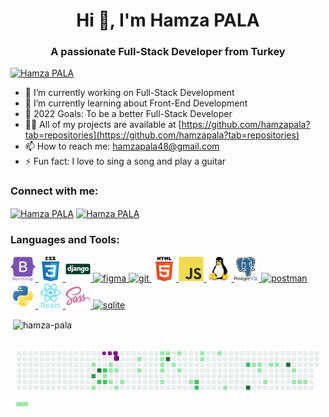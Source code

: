 <h1 align="center">Hi 👋, I'm Hamza PALA</h1>
<h3 align="center">A passionate Full-Stack Developer from Turkey</h3>

<p align="left"> <a href="https://github.com/ryo-ma/github-profile-trophy"><img src="https://github-profile-trophy.vercel.app/?username=hamzapala" alt="Hamza PALA" /></a> </p>

- 🔭 I’m currently working on Full-Stack Development
- 🌱 I’m currently learning about Front-End Development
- 🚀 2022 Goals: To be a better Full-Stack Developer
- 👨‍💻 All of my projects are available at [https://github.com/hamzapala?tab=repositories](https://github.com/hamzapala?tab=repositories)
- 📫 How to reach me: hamzapala48@gmail.com
- ⚡ Fun fact: I love to sing a song and play a guitar

<h3 align="left">Connect with me:</h3>
<p align="left">
<a href="https://www.linkedin.com/in/hamza-pala/" target="blank"><img align="center" src="https://raw.githubusercontent.com/rahuldkjain/github-profile-readme-generator/master/src/images/icons/Social/linked-in-alt.svg" alt="Hamza PALA" height="30" width="40" /></a>
<a href="https://www.instagram.com/palaspalace/" target="blank"><img align="center" src="https://raw.githubusercontent.com/rahuldkjain/github-profile-readme-generator/master/src/images/icons/Social/instagram.svg" alt="Hamza PALA" height="30" width="40" /></a>


<h3 align="left">Languages and Tools:</h3>
<p align="left"> <a href="https://getbootstrap.com" target="_blank"> <img src="https://raw.githubusercontent.com/devicons/devicon/master/icons/bootstrap/bootstrap-plain-wordmark.svg" alt="bootstrap" width="40" height="40"/> </a> <a href="https://www.w3schools.com/css/" target="_blank"> <img src="https://raw.githubusercontent.com/devicons/devicon/master/icons/css3/css3-original-wordmark.svg" alt="css3" width="40" height="40"/> </a> <a href="https://www.djangoproject.com/" target="_blank"> <img src="https://raw.githubusercontent.com/devicons/devicon/master/icons/django/django-original.svg" alt="django" width="40" height="40"/> </a> <a href="https://www.figma.com/" target="_blank"> <img src="https://www.vectorlogo.zone/logos/figma/figma-icon.svg" alt="figma" width="40" height="40"/> </a> <a href="https://git-scm.com/" target="_blank"> <img src="https://www.vectorlogo.zone/logos/git-scm/git-scm-icon.svg" alt="git" width="40" height="40"/> </a> <a href="https://www.w3.org/html/" target="_blank"> <img src="https://raw.githubusercontent.com/devicons/devicon/master/icons/html5/html5-original-wordmark.svg" alt="html5" width="40" height="40"/> </a> <a href="https://developer.mozilla.org/en-US/docs/Web/JavaScript" target="_blank"> <img src="https://raw.githubusercontent.com/devicons/devicon/master/icons/javascript/javascript-original.svg" alt="javascript" width="40" height="40"/> </a> <a href="https://www.linux.org/" target="_blank"> <img src="https://raw.githubusercontent.com/devicons/devicon/master/icons/linux/linux-original.svg" alt="linux" width="40" height="40"/> </a> <a href="https://www.postgresql.org" target="_blank"> <img src="https://raw.githubusercontent.com/devicons/devicon/master/icons/postgresql/postgresql-original-wordmark.svg" alt="postgresql" width="40" height="40"/> </a> <a href="https://postman.com" target="_blank"> <img src="https://www.vectorlogo.zone/logos/getpostman/getpostman-icon.svg" alt="postman" width="40" height="40"/> </a> <a href="https://www.python.org" target="_blank"> <img src="https://raw.githubusercontent.com/devicons/devicon/master/icons/python/python-original.svg" alt="python" width="40" height="40"/> </a> <a href="https://reactjs.org/" target="_blank"> <img src="https://raw.githubusercontent.com/devicons/devicon/master/icons/react/react-original-wordmark.svg" alt="react" width="40" height="40"/> </a> <a href="https://sass-lang.com" target="_blank"> <img src="https://raw.githubusercontent.com/devicons/devicon/master/icons/sass/sass-original.svg" alt="sass" width="40" height="40"/> </a> <a href="https://www.sqlite.org/" target="_blank"> <img src="https://www.vectorlogo.zone/logos/sqlite/sqlite-icon.svg" alt="sqlite" width="40" height="40"/> </a> </p>

<p>&nbsp;<img align="center" src="https://github-readme-stats.vercel.app/api?username=hamzapala&show_icons=true&locale=en" alt="hamza-pala" /></p>
<svg viewBox="-16 -32 880 192" width="880" height="192" xmlns="http://www.w3.org/2000/svg"><desc>Generated with https://github.com/Platane/snk</desc><style>@keyframes c0{12.99%{fill:var(--c1)}13.01%,to{fill:var(--ce)}}@keyframes c1{69.96%{fill:var(--c3)}69.98%,to{fill:var(--ce)}}@keyframes c2{11.14%{fill:var(--c1)}11.16%,to{fill:var(--ce)}}@keyframes c3{4.63%{fill:var(--c1)}4.65%,to{fill:var(--ce)}}@keyframes c4{70.58%{fill:var(--c4)}70.6%,to{fill:var(--ce)}}@keyframes c5{51.38%{fill:var(--c2)}51.4%,to{fill:var(--ce)}}@keyframes c6{49.84%{fill:var(--c2)}49.86%,to{fill:var(--ce)}}@keyframes c7{49.53%{fill:var(--c1)}49.55%,to{fill:var(--ce)}}@keyframes c8{51.07%{fill:var(--c2)}51.09%,to{fill:var(--ce)}}@keyframes c9{6.49%{fill:var(--c1)}6.51%,to{fill:var(--ce)}}@keyframes ca{6.8%{fill:var(--c1)}6.82%,to{fill:var(--ce)}}@keyframes cb{8.66%{fill:var(--c1)}8.68%,to{fill:var(--ce)}}@keyframes cc{5.56%{fill:var(--c1)}5.58%,to{fill:var(--ce)}}@keyframes cd{7.11%{fill:var(--c1)}7.13%,to{fill:var(--ce)}}@keyframes ce{9.28%{fill:var(--c1)}9.3%,to{fill:var(--ce)}}@keyframes cf{8.04%{fill:var(--c1)}8.06%,to{fill:var(--ce)}}@keyframes cg{15.78%{fill:var(--c1)}15.8%,to{fill:var(--ce)}}@keyframes ch{47.36%{fill:var(--c1)}47.38%,to{fill:var(--ce)}}@keyframes ci{17.33%{fill:var(--c1)}17.35%,to{fill:var(--ce)}}@keyframes cj{17.02%{fill:var(--c1)}17.04%,to{fill:var(--ce)}}@keyframes ck{21.04%{fill:var(--c1)}21.06%,to{fill:var(--ce)}}@keyframes cl{20.73%{fill:var(--c1)}20.75%,to{fill:var(--ce)}}@keyframes cm{22.59%{fill:var(--c1)}22.61%,to{fill:var(--ce)}}@keyframes cn{17.64%{fill:var(--c1)}17.66%,to{fill:var(--ce)}}@keyframes co{74.91%{fill:var(--c4)}74.93%,to{fill:var(--ce)}}@keyframes cp{19.19%{fill:var(--c1)}19.21%,to{fill:var(--ce)}}@keyframes cq{18.26%{fill:var(--c1)}18.28%,to{fill:var(--ce)}}@keyframes cr{19.8%{fill:var(--c1)}19.82%,to{fill:var(--ce)}}@keyframes cs{24.14%{fill:var(--c1)}24.16%,to{fill:var(--ce)}}@keyframes ct{57.27%{fill:var(--c2)}57.29%,to{fill:var(--ce)}}@keyframes cu{56.96%{fill:var(--c2)}56.98%,to{fill:var(--ce)}}@keyframes cv{26.31%{fill:var(--c1)}26.33%,to{fill:var(--ce)}}@keyframes cw{26%{fill:var(--c1)}26.02%,to{fill:var(--ce)}}@keyframes cx{27.23%{fill:var(--c1)}27.25%,to{fill:var(--ce)}}@keyframes cy{29.4%{fill:var(--c1)}29.42%,to{fill:var(--ce)}}@keyframes cz{60.98%{fill:var(--c2)}61%,to{fill:var(--ce)}}@keyframes c10{80.79%{fill:var(--c4)}80.81%,to{fill:var(--ce)}}@keyframes c11{33.43%{fill:var(--c1)}33.45%,to{fill:var(--ce)}}@keyframes c12{33.12%{fill:var(--c1)}33.14%,to{fill:var(--ce)}}@keyframes c13{32.81%{fill:var(--c1)}32.83%,to{fill:var(--ce)}}@keyframes c14{31.88%{fill:var(--c1)}31.9%,to{fill:var(--ce)}}@keyframes c15{34.97%{fill:var(--c1)}34.99%,to{fill:var(--ce)}}@keyframes c16{35.28%{fill:var(--c1)}35.3%,to{fill:var(--ce)}}@keyframes c17{84.2%{fill:var(--c4)}84.22%,to{fill:var(--ce)}}@keyframes c18{36.52%{fill:var(--c1)}36.54%,to{fill:var(--ce)}}@keyframes c19{37.14%{fill:var(--c1)}37.16%,to{fill:var(--ce)}}@keyframes c1a{37.45%{fill:var(--c1)}37.47%,to{fill:var(--ce)}}@keyframes c1b{37.76%{fill:var(--c1)}37.78%,to{fill:var(--ce)}}@keyframes u0{4.63%{transform:scale(0,1)}4.65%,5.56%{transform:scale(.03,1)}5.58%,6.49%{transform:scale(.05,1)}6.51%,6.8%{transform:scale(.08,1)}6.82%,7.11%{transform:scale(.11,1)}7.13%,8.04%{transform:scale(.14,1)}8.06%,8.66%{transform:scale(.16,1)}8.68%,9.28%{transform:scale(.19,1)}11.14%,9.3%{transform:scale(.22,1)}11.16%,12.99%{transform:scale(.24,1)}13.01%,15.78%{transform:scale(.27,1)}15.8%,17.02%{transform:scale(.3,1)}17.04%,17.33%{transform:scale(.32,1)}17.35%,17.64%{transform:scale(.35,1)}17.66%,18.26%{transform:scale(.38,1)}18.28%,19.19%{transform:scale(.41,1)}19.21%,19.8%{transform:scale(.43,1)}19.82%,20.73%{transform:scale(.46,1)}20.75%,21.04%{transform:scale(.49,1)}21.06%,22.59%{transform:scale(.51,1)}22.61%,24.14%{transform:scale(.54,1)}24.16%,26%{transform:scale(.57,1)}26.02%,26.31%{transform:scale(.59,1)}26.33%,27.23%{transform:scale(.62,1)}27.25%,29.4%{transform:scale(.65,1)}29.42%,31.88%{transform:scale(.68,1)}31.9%,32.81%{transform:scale(.7,1)}32.83%,33.12%{transform:scale(.73,1)}33.14%,33.43%{transform:scale(.76,1)}33.45%,34.97%{transform:scale(.78,1)}34.99%,35.28%{transform:scale(.81,1)}35.3%,36.52%{transform:scale(.84,1)}36.54%,37.14%{transform:scale(.86,1)}37.16%,37.45%{transform:scale(.89,1)}37.47%,37.76%{transform:scale(.92,1)}37.78%,47.36%{transform:scale(.95,1)}47.38%,49.53%{transform:scale(.97,1)}49.55%,to{transform:scale(1,1)}}@keyframes u1{49.84%{transform:scale(0,1)}49.86%,51.07%{transform:scale(.17,1)}51.09%,51.38%{transform:scale(.33,1)}51.4%,56.96%{transform:scale(.5,1)}56.98%,57.27%{transform:scale(.67,1)}57.29%,60.98%{transform:scale(.83,1)}61%,to{transform:scale(1,1)}}@keyframes u2{69.96%{transform:scale(0,1)}69.98%,to{transform:scale(1,1)}}@keyframes u3{70.58%{transform:scale(0,1)}70.6%,74.91%{transform:scale(.25,1)}74.93%,80.79%{transform:scale(.5,1)}80.81%,84.2%{transform:scale(.75,1)}84.22%,to{transform:scale(1,1)}}@keyframes s0{0%,99.69%{transform:translate(0,-16px)}.31%{transform:translate(0,0)}5.57%{transform:translate(272px,0)}5.88%{transform:translate(272px,16px)}6.19%{transform:translate(256px,16px)}50.15%,6.81%{transform:translate(256px,48px)}7.43%{transform:translate(288px,48px)}8.05%{transform:translate(288px,80px)}8.67%,9.91%{transform:translate(256px,80px)}10.22%,8.98%{transform:translate(256px,96px)}9.29%{transform:translate(272px,96px)}9.6%{transform:translate(272px,80px)}11.15%{transform:translate(208px,96px)}11.46%{transform:translate(208px,80px)}11.76%{transform:translate(192px,80px)}12.38%{transform:translate(192px,48px)}12.69%{transform:translate(208px,48px)}13%,69.35%{transform:translate(208px,32px)}15.48%{transform:translate(336px,32px)}15.79%{transform:translate(336px,16px)}17.03%{transform:translate(400px,16px)}17.34%{transform:translate(400px,0)}18.27%{transform:translate(448px,0)}18.58%{transform:translate(448px,16px)}18.89%{transform:translate(432px,16px)}19.2%{transform:translate(432px,32px)}19.5%{transform:translate(448px,32px)}19.81%{transform:translate(448px,48px)}20.74%,21.98%{transform:translate(400px,48px)}21.05%{transform:translate(400px,32px)}21.36%{transform:translate(416px,32px)}21.67%,74.3%{transform:translate(416px,48px)}22.6%{transform:translate(400px,80px)}24.15%{transform:translate(480px,80px)}24.46%{transform:translate(480px,64px)}25.08%{transform:translate(512px,64px)}26.32%{transform:translate(512px,0)}27.55%{transform:translate(576px,0)}29.41%{transform:translate(576px,96px)}30.34%{transform:translate(624px,96px)}30.65%{transform:translate(624px,80px)}31.89%{transform:translate(688px,80px)}32.51%{transform:translate(688px,48px)}32.82%{transform:translate(672px,48px)}33.13%{transform:translate(672px,32px)}33.44%{transform:translate(656px,32px)}33.75%{transform:translate(656px,16px)}34.67%{transform:translate(704px,16px)}34.98%{transform:translate(704px,32px)}35.6%{transform:translate(736px,32px)}35.91%{transform:translate(736px,48px)}36.53%{transform:translate(768px,48px)}37.15%{transform:translate(768px,80px)}37.77%{transform:translate(800px,80px)}38.39%{transform:translate(800px,48px)}47.37%{transform:translate(336px,48px)}47.68%{transform:translate(336px,64px)}49.54%,50.77%{transform:translate(240px,64px)}49.85%{transform:translate(240px,48px)}50.46%{transform:translate(256px,64px)}51.08%{transform:translate(240px,80px)}51.39%{transform:translate(224px,80px)}51.7%{transform:translate(224px,96px)}56.97%{transform:translate(496px,96px)}57.28%{transform:translate(496px,80px)}60.06%{transform:translate(640px,80px)}60.99%{transform:translate(640px,32px)}69.97%{transform:translate(208px,64px)}70.28%{transform:translate(224px,64px)}70.59%{transform:translate(224px,48px)}74.92%{transform:translate(416px,16px)}79.26%{transform:translate(640px,16px)}80.8%{transform:translate(640px,96px)}82.97%{transform:translate(752px,96px)}84.21%{transform:translate(752px,32px)}96.9%{transform:translate(96px,32px)}97.52%{transform:translate(96px,0)}98.14%{transform:translate(64px,0)}98.45%{transform:translate(64px,-16px)}}@keyframes s1{0%,99.69%{transform:translate(16px,-16px)}.31%{transform:translate(0,-16px)}.62%{transform:translate(0,0)}5.88%{transform:translate(272px,0)}6.19%{transform:translate(272px,16px)}6.5%{transform:translate(256px,16px)}50.46%,7.12%{transform:translate(256px,48px)}7.74%{transform:translate(288px,48px)}8.36%{transform:translate(288px,80px)}10.22%,8.98%{transform:translate(256px,80px)}10.53%,9.29%{transform:translate(256px,96px)}9.6%{transform:translate(272px,96px)}9.91%{transform:translate(272px,80px)}11.46%{transform:translate(208px,96px)}11.76%{transform:translate(208px,80px)}12.07%{transform:translate(192px,80px)}12.69%{transform:translate(192px,48px)}13%{transform:translate(208px,48px)}13.31%,69.66%{transform:translate(208px,32px)}15.79%{transform:translate(336px,32px)}16.1%{transform:translate(336px,16px)}17.34%{transform:translate(400px,16px)}17.65%{transform:translate(400px,0)}18.58%{transform:translate(448px,0)}18.89%{transform:translate(448px,16px)}19.2%{transform:translate(432px,16px)}19.5%{transform:translate(432px,32px)}19.81%{transform:translate(448px,32px)}20.12%{transform:translate(448px,48px)}21.05%,22.29%{transform:translate(400px,48px)}21.36%{transform:translate(400px,32px)}21.67%{transform:translate(416px,32px)}21.98%,74.61%{transform:translate(416px,48px)}22.91%{transform:translate(400px,80px)}24.46%{transform:translate(480px,80px)}24.77%{transform:translate(480px,64px)}25.39%{transform:translate(512px,64px)}26.63%{transform:translate(512px,0)}27.86%{transform:translate(576px,0)}29.72%{transform:translate(576px,96px)}30.65%{transform:translate(624px,96px)}30.96%{transform:translate(624px,80px)}32.2%{transform:translate(688px,80px)}32.82%{transform:translate(688px,48px)}33.13%{transform:translate(672px,48px)}33.44%{transform:translate(672px,32px)}33.75%{transform:translate(656px,32px)}34.06%{transform:translate(656px,16px)}34.98%{transform:translate(704px,16px)}35.29%{transform:translate(704px,32px)}35.91%{transform:translate(736px,32px)}36.22%{transform:translate(736px,48px)}36.84%{transform:translate(768px,48px)}37.46%{transform:translate(768px,80px)}38.08%{transform:translate(800px,80px)}38.7%{transform:translate(800px,48px)}47.68%{transform:translate(336px,48px)}47.99%{transform:translate(336px,64px)}49.85%,51.08%{transform:translate(240px,64px)}50.15%{transform:translate(240px,48px)}50.77%{transform:translate(256px,64px)}51.39%{transform:translate(240px,80px)}51.7%{transform:translate(224px,80px)}52.01%{transform:translate(224px,96px)}57.28%{transform:translate(496px,96px)}57.59%{transform:translate(496px,80px)}60.37%{transform:translate(640px,80px)}61.3%{transform:translate(640px,32px)}70.28%{transform:translate(208px,64px)}70.59%{transform:translate(224px,64px)}70.9%{transform:translate(224px,48px)}75.23%{transform:translate(416px,16px)}79.57%{transform:translate(640px,16px)}81.11%{transform:translate(640px,96px)}83.28%{transform:translate(752px,96px)}84.52%{transform:translate(752px,32px)}97.21%{transform:translate(96px,32px)}97.83%{transform:translate(96px,0)}98.45%{transform:translate(64px,0)}98.76%{transform:translate(64px,-16px)}}@keyframes s2{0%,99.69%{transform:translate(32px,-16px)}.62%{transform:translate(0,-16px)}.93%{transform:translate(0,0)}6.19%{transform:translate(272px,0)}6.5%{transform:translate(272px,16px)}6.81%{transform:translate(256px,16px)}50.77%,7.43%{transform:translate(256px,48px)}8.05%{transform:translate(288px,48px)}8.67%{transform:translate(288px,80px)}10.53%,9.29%{transform:translate(256px,80px)}10.84%,9.6%{transform:translate(256px,96px)}9.91%{transform:translate(272px,96px)}10.22%{transform:translate(272px,80px)}11.76%{transform:translate(208px,96px)}12.07%{transform:translate(208px,80px)}12.38%{transform:translate(192px,80px)}13%{transform:translate(192px,48px)}13.31%{transform:translate(208px,48px)}13.62%,69.97%{transform:translate(208px,32px)}16.1%{transform:translate(336px,32px)}16.41%{transform:translate(336px,16px)}17.65%{transform:translate(400px,16px)}17.96%{transform:translate(400px,0)}18.89%{transform:translate(448px,0)}19.2%{transform:translate(448px,16px)}19.5%{transform:translate(432px,16px)}19.81%{transform:translate(432px,32px)}20.12%{transform:translate(448px,32px)}20.43%{transform:translate(448px,48px)}21.36%,22.6%{transform:translate(400px,48px)}21.67%{transform:translate(400px,32px)}21.98%{transform:translate(416px,32px)}22.29%,74.92%{transform:translate(416px,48px)}23.22%{transform:translate(400px,80px)}24.77%{transform:translate(480px,80px)}25.08%{transform:translate(480px,64px)}25.7%{transform:translate(512px,64px)}26.93%{transform:translate(512px,0)}28.17%{transform:translate(576px,0)}30.03%{transform:translate(576px,96px)}30.96%{transform:translate(624px,96px)}31.27%{transform:translate(624px,80px)}32.51%{transform:translate(688px,80px)}33.13%{transform:translate(688px,48px)}33.44%{transform:translate(672px,48px)}33.75%{transform:translate(672px,32px)}34.06%{transform:translate(656px,32px)}34.37%{transform:translate(656px,16px)}35.29%{transform:translate(704px,16px)}35.6%{transform:translate(704px,32px)}36.22%{transform:translate(736px,32px)}36.53%{transform:translate(736px,48px)}37.15%{transform:translate(768px,48px)}37.77%{transform:translate(768px,80px)}38.39%{transform:translate(800px,80px)}39.01%{transform:translate(800px,48px)}47.99%{transform:translate(336px,48px)}48.3%{transform:translate(336px,64px)}50.15%,51.39%{transform:translate(240px,64px)}50.46%{transform:translate(240px,48px)}51.08%{transform:translate(256px,64px)}51.7%{transform:translate(240px,80px)}52.01%{transform:translate(224px,80px)}52.32%{transform:translate(224px,96px)}57.59%{transform:translate(496px,96px)}57.89%{transform:translate(496px,80px)}60.68%{transform:translate(640px,80px)}61.61%{transform:translate(640px,32px)}70.59%{transform:translate(208px,64px)}70.9%{transform:translate(224px,64px)}71.21%{transform:translate(224px,48px)}75.54%{transform:translate(416px,16px)}79.88%{transform:translate(640px,16px)}81.42%{transform:translate(640px,96px)}83.59%{transform:translate(752px,96px)}84.83%{transform:translate(752px,32px)}97.52%{transform:translate(96px,32px)}98.14%{transform:translate(96px,0)}98.76%{transform:translate(64px,0)}99.07%{transform:translate(64px,-16px)}}@keyframes s3{0%,99.69%{transform:translate(48px,-16px)}.93%{transform:translate(0,-16px)}1.24%{transform:translate(0,0)}6.5%{transform:translate(272px,0)}6.81%{transform:translate(272px,16px)}7.12%{transform:translate(256px,16px)}51.08%,7.74%{transform:translate(256px,48px)}8.36%{transform:translate(288px,48px)}8.98%{transform:translate(288px,80px)}10.84%,9.6%{transform:translate(256px,80px)}11.15%,9.91%{transform:translate(256px,96px)}10.22%{transform:translate(272px,96px)}10.53%{transform:translate(272px,80px)}12.07%{transform:translate(208px,96px)}12.38%{transform:translate(208px,80px)}12.69%{transform:translate(192px,80px)}13.31%{transform:translate(192px,48px)}13.62%{transform:translate(208px,48px)}13.93%,70.28%{transform:translate(208px,32px)}16.41%{transform:translate(336px,32px)}16.72%{transform:translate(336px,16px)}17.96%{transform:translate(400px,16px)}18.27%{transform:translate(400px,0)}19.2%{transform:translate(448px,0)}19.5%{transform:translate(448px,16px)}19.81%{transform:translate(432px,16px)}20.12%{transform:translate(432px,32px)}20.43%{transform:translate(448px,32px)}20.74%{transform:translate(448px,48px)}21.67%,22.91%{transform:translate(400px,48px)}21.98%{transform:translate(400px,32px)}22.29%{transform:translate(416px,32px)}22.6%,75.23%{transform:translate(416px,48px)}23.53%{transform:translate(400px,80px)}25.08%{transform:translate(480px,80px)}25.39%{transform:translate(480px,64px)}26.01%{transform:translate(512px,64px)}27.24%{transform:translate(512px,0)}28.48%{transform:translate(576px,0)}30.34%{transform:translate(576px,96px)}31.27%{transform:translate(624px,96px)}31.58%{transform:translate(624px,80px)}32.82%{transform:translate(688px,80px)}33.44%{transform:translate(688px,48px)}33.75%{transform:translate(672px,48px)}34.06%{transform:translate(672px,32px)}34.37%{transform:translate(656px,32px)}34.67%{transform:translate(656px,16px)}35.6%{transform:translate(704px,16px)}35.91%{transform:translate(704px,32px)}36.53%{transform:translate(736px,32px)}36.84%{transform:translate(736px,48px)}37.46%{transform:translate(768px,48px)}38.08%{transform:translate(768px,80px)}38.7%{transform:translate(800px,80px)}39.32%{transform:translate(800px,48px)}48.3%{transform:translate(336px,48px)}48.61%{transform:translate(336px,64px)}50.46%,51.7%{transform:translate(240px,64px)}50.77%{transform:translate(240px,48px)}51.39%{transform:translate(256px,64px)}52.01%{transform:translate(240px,80px)}52.32%{transform:translate(224px,80px)}52.63%{transform:translate(224px,96px)}57.89%{transform:translate(496px,96px)}58.2%{transform:translate(496px,80px)}60.99%{transform:translate(640px,80px)}61.92%{transform:translate(640px,32px)}70.9%{transform:translate(208px,64px)}71.21%{transform:translate(224px,64px)}71.52%{transform:translate(224px,48px)}75.85%{transform:translate(416px,16px)}80.19%{transform:translate(640px,16px)}81.73%{transform:translate(640px,96px)}83.9%{transform:translate(752px,96px)}85.14%{transform:translate(752px,32px)}97.83%{transform:translate(96px,32px)}98.45%{transform:translate(96px,0)}99.07%{transform:translate(64px,0)}99.38%{transform:translate(64px,-16px)}}:root{--cb:#1b1f230a;--cs:purple;--ce:#ebedf0;--c0:#ebedf0;--c1:#9be9a8;--c2:#40c463;--c3:#30a14e;--c4:#216e39}@media (prefers-color-scheme:dark){:root{--cb:#1b1f230a;--cs:purple;--ce:#161b22;--c1:#01311f;--c2:#034525;--c3:#0f6d31;--c4:#00c647}}.c{shape-rendering:geometricPrecision;fill:var(--ce);stroke-width:1px;stroke:var(--cb);animation:none 32300ms linear infinite}.c.c0{fill:var(--c1);animation-name:c0}.c.c1{fill:var(--c3);animation-name:c1}.c.c2,.c.c3{fill:var(--c1);animation-name:c2}.c.c3{animation-name:c3}.c.c4{fill:var(--c4);animation-name:c4}.c.c5,.c.c6{fill:var(--c2);animation-name:c5}.c.c6{animation-name:c6}.c.c7{fill:var(--c1);animation-name:c7}.c.c8{fill:var(--c2);animation-name:c8}.c.c9,.c.ca,.c.cb{fill:var(--c1);animation-name:c9}.c.ca,.c.cb{animation-name:ca}.c.cb{animation-name:cb}.c.cc,.c.cd,.c.ce{fill:var(--c1);animation-name:cc}.c.cd,.c.ce{animation-name:cd}.c.ce{animation-name:ce}.c.cf,.c.cg,.c.ch{fill:var(--c1);animation-name:cf}.c.cg,.c.ch{animation-name:cg}.c.ch{animation-name:ch}.c.ci,.c.cj,.c.ck{fill:var(--c1);animation-name:ci}.c.cj,.c.ck{animation-name:cj}.c.ck{animation-name:ck}.c.cl,.c.cm,.c.cn{fill:var(--c1);animation-name:cl}.c.cm,.c.cn{animation-name:cm}.c.cn{animation-name:cn}.c.co{fill:var(--c4);animation-name:co}.c.cp{fill:var(--c1);animation-name:cp}.c.cq,.c.cr,.c.cs{fill:var(--c1);animation-name:cq}.c.cr,.c.cs{animation-name:cr}.c.cs{animation-name:cs}.c.ct,.c.cu{fill:var(--c2);animation-name:ct}.c.cu{animation-name:cu}.c.cv{fill:var(--c1);animation-name:cv}.c.cw,.c.cx,.c.cy{fill:var(--c1);animation-name:cw}.c.cx,.c.cy{animation-name:cx}.c.cy{animation-name:cy}.c.cz{fill:var(--c2);animation-name:cz}.c.c10{fill:var(--c4);animation-name:c10}.c.c11,.c.c12,.c.c13{fill:var(--c1);animation-name:c11}.c.c12,.c.c13{animation-name:c12}.c.c13{animation-name:c13}.c.c14,.c.c15,.c.c16{fill:var(--c1);animation-name:c14}.c.c15,.c.c16{animation-name:c15}.c.c16{animation-name:c16}.c.c17{fill:var(--c4);animation-name:c17}.c.c18{fill:var(--c1);animation-name:c18}.c.c19,.c.c1a,.c.c1b{fill:var(--c1);animation-name:c19}.c.c1a,.c.c1b{animation-name:c1a}.c.c1b{animation-name:c1b}.s,.u{animation:none linear 32300ms infinite}.u,.u.u0{transform-origin:0 0}.u{transform:scale(0,1)}.u.u0{fill:var(--c1);animation-name:u0}.u.u1{fill:var(--c2);animation-name:u1;transform-origin:653.7px 0}.u.u2{fill:var(--c3);animation-name:u2;transform-origin:759.7px 0}.u.u3{fill:var(--c4);animation-name:u3;transform-origin:777.3px 0}.s{shape-rendering:geometricPrecision;fill:var(--cs)}.s.s0{transform:translate(0,-16px);animation-name:s0}.s.s1{transform:translate(16px,-16px);animation-name:s1}.s.s2{transform:translate(32px,-16px);animation-name:s2}.s.s3{transform:translate(48px,-16px);animation-name:s3}</style><rect class="c" x="2" y="2" rx="2" ry="2" width="12" height="12"/><rect class="c" x="2" y="18" rx="2" ry="2" width="12" height="12"/><rect class="c" x="2" y="34" rx="2" ry="2" width="12" height="12"/><rect class="c" x="2" y="50" rx="2" ry="2" width="12" height="12"/><rect class="c" x="2" y="66" rx="2" ry="2" width="12" height="12"/><rect class="c" x="2" y="82" rx="2" ry="2" width="12" height="12"/><rect class="c" x="2" y="98" rx="2" ry="2" width="12" height="12"/><rect class="c" x="18" y="2" rx="2" ry="2" width="12" height="12"/><rect class="c" x="18" y="18" rx="2" ry="2" width="12" height="12"/><rect class="c" x="18" y="34" rx="2" ry="2" width="12" height="12"/><rect class="c" x="18" y="50" rx="2" ry="2" width="12" height="12"/><rect class="c" x="18" y="66" rx="2" ry="2" width="12" height="12"/><rect class="c" x="18" y="82" rx="2" ry="2" width="12" height="12"/><rect class="c" x="18" y="98" rx="2" ry="2" width="12" height="12"/><rect class="c" x="34" y="2" rx="2" ry="2" width="12" height="12"/><rect class="c" x="34" y="18" rx="2" ry="2" width="12" height="12"/><rect class="c" x="34" y="34" rx="2" ry="2" width="12" height="12"/><rect class="c" x="34" y="50" rx="2" ry="2" width="12" height="12"/><rect class="c" x="34" y="66" rx="2" ry="2" width="12" height="12"/><rect class="c" x="34" y="82" rx="2" ry="2" width="12" height="12"/><rect class="c" x="34" y="98" rx="2" ry="2" width="12" height="12"/><rect class="c" x="50" y="2" rx="2" ry="2" width="12" height="12"/><rect class="c" x="50" y="18" rx="2" ry="2" width="12" height="12"/><rect class="c" x="50" y="34" rx="2" ry="2" width="12" height="12"/><rect class="c" x="50" y="50" rx="2" ry="2" width="12" height="12"/><rect class="c" x="50" y="66" rx="2" ry="2" width="12" height="12"/><rect class="c" x="50" y="82" rx="2" ry="2" width="12" height="12"/><rect class="c" x="50" y="98" rx="2" ry="2" width="12" height="12"/><rect class="c" x="66" y="2" rx="2" ry="2" width="12" height="12"/><rect class="c" x="66" y="18" rx="2" ry="2" width="12" height="12"/><rect class="c" x="66" y="34" rx="2" ry="2" width="12" height="12"/><rect class="c" x="66" y="50" rx="2" ry="2" width="12" height="12"/><rect class="c" x="66" y="66" rx="2" ry="2" width="12" height="12"/><rect class="c" x="66" y="82" rx="2" ry="2" width="12" height="12"/><rect class="c" x="66" y="98" rx="2" ry="2" width="12" height="12"/><rect class="c" x="82" y="2" rx="2" ry="2" width="12" height="12"/><rect class="c" x="82" y="18" rx="2" ry="2" width="12" height="12"/><rect class="c" x="82" y="34" rx="2" ry="2" width="12" height="12"/><rect class="c" x="82" y="50" rx="2" ry="2" width="12" height="12"/><rect class="c" x="82" y="66" rx="2" ry="2" width="12" height="12"/><rect class="c" x="82" y="82" rx="2" ry="2" width="12" height="12"/><rect class="c" x="82" y="98" rx="2" ry="2" width="12" height="12"/><rect class="c" x="98" y="2" rx="2" ry="2" width="12" height="12"/><rect class="c" x="98" y="18" rx="2" ry="2" width="12" height="12"/><rect class="c" x="98" y="34" rx="2" ry="2" width="12" height="12"/><rect class="c" x="98" y="50" rx="2" ry="2" width="12" height="12"/><rect class="c" x="98" y="66" rx="2" ry="2" width="12" height="12"/><rect class="c" x="98" y="82" rx="2" ry="2" width="12" height="12"/><rect class="c" x="98" y="98" rx="2" ry="2" width="12" height="12"/><rect class="c" x="114" y="2" rx="2" ry="2" width="12" height="12"/><rect class="c" x="114" y="18" rx="2" ry="2" width="12" height="12"/><rect class="c" x="114" y="34" rx="2" ry="2" width="12" height="12"/><rect class="c" x="114" y="50" rx="2" ry="2" width="12" height="12"/><rect class="c" x="114" y="66" rx="2" ry="2" width="12" height="12"/><rect class="c" x="114" y="82" rx="2" ry="2" width="12" height="12"/><rect class="c" x="114" y="98" rx="2" ry="2" width="12" height="12"/><rect class="c" x="130" y="2" rx="2" ry="2" width="12" height="12"/><rect class="c" x="130" y="18" rx="2" ry="2" width="12" height="12"/><rect class="c" x="130" y="34" rx="2" ry="2" width="12" height="12"/><rect class="c" x="130" y="50" rx="2" ry="2" width="12" height="12"/><rect class="c" x="130" y="66" rx="2" ry="2" width="12" height="12"/><rect class="c" x="130" y="82" rx="2" ry="2" width="12" height="12"/><rect class="c" x="130" y="98" rx="2" ry="2" width="12" height="12"/><rect class="c" x="146" y="2" rx="2" ry="2" width="12" height="12"/><rect class="c" x="146" y="18" rx="2" ry="2" width="12" height="12"/><rect class="c" x="146" y="34" rx="2" ry="2" width="12" height="12"/><rect class="c" x="146" y="50" rx="2" ry="2" width="12" height="12"/><rect class="c" x="146" y="66" rx="2" ry="2" width="12" height="12"/><rect class="c" x="146" y="82" rx="2" ry="2" width="12" height="12"/><rect class="c" x="146" y="98" rx="2" ry="2" width="12" height="12"/><rect class="c" x="162" y="2" rx="2" ry="2" width="12" height="12"/><rect class="c" x="162" y="18" rx="2" ry="2" width="12" height="12"/><rect class="c" x="162" y="34" rx="2" ry="2" width="12" height="12"/><rect class="c" x="162" y="50" rx="2" ry="2" width="12" height="12"/><rect class="c" x="162" y="66" rx="2" ry="2" width="12" height="12"/><rect class="c" x="162" y="82" rx="2" ry="2" width="12" height="12"/><rect class="c" x="162" y="98" rx="2" ry="2" width="12" height="12"/><rect class="c" x="178" y="2" rx="2" ry="2" width="12" height="12"/><rect class="c" x="178" y="18" rx="2" ry="2" width="12" height="12"/><rect class="c" x="178" y="34" rx="2" ry="2" width="12" height="12"/><rect class="c" x="178" y="50" rx="2" ry="2" width="12" height="12"/><rect class="c" x="178" y="66" rx="2" ry="2" width="12" height="12"/><rect class="c" x="178" y="82" rx="2" ry="2" width="12" height="12"/><rect class="c" x="178" y="98" rx="2" ry="2" width="12" height="12"/><rect class="c" x="194" y="2" rx="2" ry="2" width="12" height="12"/><rect class="c" x="194" y="18" rx="2" ry="2" width="12" height="12"/><rect class="c" x="194" y="34" rx="2" ry="2" width="12" height="12"/><rect class="c" x="194" y="50" rx="2" ry="2" width="12" height="12"/><rect class="c" x="194" y="66" rx="2" ry="2" width="12" height="12"/><rect class="c" x="194" y="82" rx="2" ry="2" width="12" height="12"/><rect class="c" x="194" y="98" rx="2" ry="2" width="12" height="12"/><rect class="c" x="210" y="2" rx="2" ry="2" width="12" height="12"/><rect class="c" x="210" y="18" rx="2" ry="2" width="12" height="12"/><rect class="c c0" x="210" y="34" rx="2" ry="2" width="12" height="12"/><rect class="c" x="210" y="50" rx="2" ry="2" width="12" height="12"/><rect class="c c1" x="210" y="66" rx="2" ry="2" width="12" height="12"/><rect class="c" x="210" y="82" rx="2" ry="2" width="12" height="12"/><rect class="c c2" x="210" y="98" rx="2" ry="2" width="12" height="12"/><rect class="c c3" x="226" y="2" rx="2" ry="2" width="12" height="12"/><rect class="c" x="226" y="18" rx="2" ry="2" width="12" height="12"/><rect class="c" x="226" y="34" rx="2" ry="2" width="12" height="12"/><rect class="c c4" x="226" y="50" rx="2" ry="2" width="12" height="12"/><rect class="c" x="226" y="66" rx="2" ry="2" width="12" height="12"/><rect class="c c5" x="226" y="82" rx="2" ry="2" width="12" height="12"/><rect class="c" x="226" y="98" rx="2" ry="2" width="12" height="12"/><rect class="c" x="242" y="2" rx="2" ry="2" width="12" height="12"/><rect class="c" x="242" y="18" rx="2" ry="2" width="12" height="12"/><rect class="c" x="242" y="34" rx="2" ry="2" width="12" height="12"/><rect class="c c6" x="242" y="50" rx="2" ry="2" width="12" height="12"/><rect class="c c7" x="242" y="66" rx="2" ry="2" width="12" height="12"/><rect class="c c8" x="242" y="82" rx="2" ry="2" width="12" height="12"/><rect class="c" x="242" y="98" rx="2" ry="2" width="12" height="12"/><rect class="c" x="258" y="2" rx="2" ry="2" width="12" height="12"/><rect class="c" x="258" y="18" rx="2" ry="2" width="12" height="12"/><rect class="c c9" x="258" y="34" rx="2" ry="2" width="12" height="12"/><rect class="c ca" x="258" y="50" rx="2" ry="2" width="12" height="12"/><rect class="c" x="258" y="66" rx="2" ry="2" width="12" height="12"/><rect class="c cb" x="258" y="82" rx="2" ry="2" width="12" height="12"/><rect class="c" x="258" y="98" rx="2" ry="2" width="12" height="12"/><rect class="c cc" x="274" y="2" rx="2" ry="2" width="12" height="12"/><rect class="c" x="274" y="18" rx="2" ry="2" width="12" height="12"/><rect class="c" x="274" y="34" rx="2" ry="2" width="12" height="12"/><rect class="c cd" x="274" y="50" rx="2" ry="2" width="12" height="12"/><rect class="c" x="274" y="66" rx="2" ry="2" width="12" height="12"/><rect class="c" x="274" y="82" rx="2" ry="2" width="12" height="12"/><rect class="c ce" x="274" y="98" rx="2" ry="2" width="12" height="12"/><rect class="c" x="290" y="2" rx="2" ry="2" width="12" height="12"/><rect class="c" x="290" y="18" rx="2" ry="2" width="12" height="12"/><rect class="c" x="290" y="34" rx="2" ry="2" width="12" height="12"/><rect class="c" x="290" y="50" rx="2" ry="2" width="12" height="12"/><rect class="c" x="290" y="66" rx="2" ry="2" width="12" height="12"/><rect class="c cf" x="290" y="82" rx="2" ry="2" width="12" height="12"/><rect class="c" x="290" y="98" rx="2" ry="2" width="12" height="12"/><rect class="c" x="306" y="2" rx="2" ry="2" width="12" height="12"/><rect class="c" x="306" y="18" rx="2" ry="2" width="12" height="12"/><rect class="c" x="306" y="34" rx="2" ry="2" width="12" height="12"/><rect class="c" x="306" y="50" rx="2" ry="2" width="12" height="12"/><rect class="c" x="306" y="66" rx="2" ry="2" width="12" height="12"/><rect class="c" x="306" y="82" rx="2" ry="2" width="12" height="12"/><rect class="c" x="306" y="98" rx="2" ry="2" width="12" height="12"/><rect class="c" x="322" y="2" rx="2" ry="2" width="12" height="12"/><rect class="c" x="322" y="18" rx="2" ry="2" width="12" height="12"/><rect class="c" x="322" y="34" rx="2" ry="2" width="12" height="12"/><rect class="c" x="322" y="50" rx="2" ry="2" width="12" height="12"/><rect class="c" x="322" y="66" rx="2" ry="2" width="12" height="12"/><rect class="c" x="322" y="82" rx="2" ry="2" width="12" height="12"/><rect class="c" x="322" y="98" rx="2" ry="2" width="12" height="12"/><rect class="c" x="338" y="2" rx="2" ry="2" width="12" height="12"/><rect class="c cg" x="338" y="18" rx="2" ry="2" width="12" height="12"/><rect class="c" x="338" y="34" rx="2" ry="2" width="12" height="12"/><rect class="c ch" x="338" y="50" rx="2" ry="2" width="12" height="12"/><rect class="c" x="338" y="66" rx="2" ry="2" width="12" height="12"/><rect class="c" x="338" y="82" rx="2" ry="2" width="12" height="12"/><rect class="c" x="338" y="98" rx="2" ry="2" width="12" height="12"/><rect class="c" x="354" y="2" rx="2" ry="2" width="12" height="12"/><rect class="c" x="354" y="18" rx="2" ry="2" width="12" height="12"/><rect class="c" x="354" y="34" rx="2" ry="2" width="12" height="12"/><rect class="c" x="354" y="50" rx="2" ry="2" width="12" height="12"/><rect class="c" x="354" y="66" rx="2" ry="2" width="12" height="12"/><rect class="c" x="354" y="82" rx="2" ry="2" width="12" height="12"/><rect class="c" x="354" y="98" rx="2" ry="2" width="12" height="12"/><rect class="c" x="370" y="2" rx="2" ry="2" width="12" height="12"/><rect class="c" x="370" y="18" rx="2" ry="2" width="12" height="12"/><rect class="c" x="370" y="34" rx="2" ry="2" width="12" height="12"/><rect class="c" x="370" y="50" rx="2" ry="2" width="12" height="12"/><rect class="c" x="370" y="66" rx="2" ry="2" width="12" height="12"/><rect class="c" x="370" y="82" rx="2" ry="2" width="12" height="12"/><rect class="c" x="370" y="98" rx="2" ry="2" width="12" height="12"/><rect class="c" x="386" y="2" rx="2" ry="2" width="12" height="12"/><rect class="c" x="386" y="18" rx="2" ry="2" width="12" height="12"/><rect class="c" x="386" y="34" rx="2" ry="2" width="12" height="12"/><rect class="c" x="386" y="50" rx="2" ry="2" width="12" height="12"/><rect class="c" x="386" y="66" rx="2" ry="2" width="12" height="12"/><rect class="c" x="386" y="82" rx="2" ry="2" width="12" height="12"/><rect class="c" x="386" y="98" rx="2" ry="2" width="12" height="12"/><rect class="c ci" x="402" y="2" rx="2" ry="2" width="12" height="12"/><rect class="c cj" x="402" y="18" rx="2" ry="2" width="12" height="12"/><rect class="c ck" x="402" y="34" rx="2" ry="2" width="12" height="12"/><rect class="c cl" x="402" y="50" rx="2" ry="2" width="12" height="12"/><rect class="c" x="402" y="66" rx="2" ry="2" width="12" height="12"/><rect class="c cm" x="402" y="82" rx="2" ry="2" width="12" height="12"/><rect class="c" x="402" y="98" rx="2" ry="2" width="12" height="12"/><rect class="c cn" x="418" y="2" rx="2" ry="2" width="12" height="12"/><rect class="c co" x="418" y="18" rx="2" ry="2" width="12" height="12"/><rect class="c" x="418" y="34" rx="2" ry="2" width="12" height="12"/><rect class="c" x="418" y="50" rx="2" ry="2" width="12" height="12"/><rect class="c" x="418" y="66" rx="2" ry="2" width="12" height="12"/><rect class="c" x="418" y="82" rx="2" ry="2" width="12" height="12"/><rect class="c" x="418" y="98" rx="2" ry="2" width="12" height="12"/><rect class="c" x="434" y="2" rx="2" ry="2" width="12" height="12"/><rect class="c" x="434" y="18" rx="2" ry="2" width="12" height="12"/><rect class="c cp" x="434" y="34" rx="2" ry="2" width="12" height="12"/><rect class="c" x="434" y="50" rx="2" ry="2" width="12" height="12"/><rect class="c" x="434" y="66" rx="2" ry="2" width="12" height="12"/><rect class="c" x="434" y="82" rx="2" ry="2" width="12" height="12"/><rect class="c" x="434" y="98" rx="2" ry="2" width="12" height="12"/><rect class="c cq" x="450" y="2" rx="2" ry="2" width="12" height="12"/><rect class="c" x="450" y="18" rx="2" ry="2" width="12" height="12"/><rect class="c" x="450" y="34" rx="2" ry="2" width="12" height="12"/><rect class="c cr" x="450" y="50" rx="2" ry="2" width="12" height="12"/><rect class="c" x="450" y="66" rx="2" ry="2" width="12" height="12"/><rect class="c" x="450" y="82" rx="2" ry="2" width="12" height="12"/><rect class="c" x="450" y="98" rx="2" ry="2" width="12" height="12"/><rect class="c" x="466" y="2" rx="2" ry="2" width="12" height="12"/><rect class="c" x="466" y="18" rx="2" ry="2" width="12" height="12"/><rect class="c" x="466" y="34" rx="2" ry="2" width="12" height="12"/><rect class="c" x="466" y="50" rx="2" ry="2" width="12" height="12"/><rect class="c" x="466" y="66" rx="2" ry="2" width="12" height="12"/><rect class="c" x="466" y="82" rx="2" ry="2" width="12" height="12"/><rect class="c" x="466" y="98" rx="2" ry="2" width="12" height="12"/><rect class="c" x="482" y="2" rx="2" ry="2" width="12" height="12"/><rect class="c" x="482" y="18" rx="2" ry="2" width="12" height="12"/><rect class="c" x="482" y="34" rx="2" ry="2" width="12" height="12"/><rect class="c" x="482" y="50" rx="2" ry="2" width="12" height="12"/><rect class="c" x="482" y="66" rx="2" ry="2" width="12" height="12"/><rect class="c cs" x="482" y="82" rx="2" ry="2" width="12" height="12"/><rect class="c" x="482" y="98" rx="2" ry="2" width="12" height="12"/><rect class="c" x="498" y="2" rx="2" ry="2" width="12" height="12"/><rect class="c" x="498" y="18" rx="2" ry="2" width="12" height="12"/><rect class="c" x="498" y="34" rx="2" ry="2" width="12" height="12"/><rect class="c" x="498" y="50" rx="2" ry="2" width="12" height="12"/><rect class="c" x="498" y="66" rx="2" ry="2" width="12" height="12"/><rect class="c ct" x="498" y="82" rx="2" ry="2" width="12" height="12"/><rect class="c cu" x="498" y="98" rx="2" ry="2" width="12" height="12"/><rect class="c cv" x="514" y="2" rx="2" ry="2" width="12" height="12"/><rect class="c cw" x="514" y="18" rx="2" ry="2" width="12" height="12"/><rect class="c" x="514" y="34" rx="2" ry="2" width="12" height="12"/><rect class="c" x="514" y="50" rx="2" ry="2" width="12" height="12"/><rect class="c" x="514" y="66" rx="2" ry="2" width="12" height="12"/><rect class="c" x="514" y="82" rx="2" ry="2" width="12" height="12"/><rect class="c" x="514" y="98" rx="2" ry="2" width="12" height="12"/><rect class="c" x="530" y="2" rx="2" ry="2" width="12" height="12"/><rect class="c" x="530" y="18" rx="2" ry="2" width="12" height="12"/><rect class="c" x="530" y="34" rx="2" ry="2" width="12" height="12"/><rect class="c" x="530" y="50" rx="2" ry="2" width="12" height="12"/><rect class="c" x="530" y="66" rx="2" ry="2" width="12" height="12"/><rect class="c" x="530" y="82" rx="2" ry="2" width="12" height="12"/><rect class="c" x="530" y="98" rx="2" ry="2" width="12" height="12"/><rect class="c" x="546" y="2" rx="2" ry="2" width="12" height="12"/><rect class="c" x="546" y="18" rx="2" ry="2" width="12" height="12"/><rect class="c" x="546" y="34" rx="2" ry="2" width="12" height="12"/><rect class="c" x="546" y="50" rx="2" ry="2" width="12" height="12"/><rect class="c" x="546" y="66" rx="2" ry="2" width="12" height="12"/><rect class="c" x="546" y="82" rx="2" ry="2" width="12" height="12"/><rect class="c" x="546" y="98" rx="2" ry="2" width="12" height="12"/><rect class="c cx" x="562" y="2" rx="2" ry="2" width="12" height="12"/><rect class="c" x="562" y="18" rx="2" ry="2" width="12" height="12"/><rect class="c" x="562" y="34" rx="2" ry="2" width="12" height="12"/><rect class="c" x="562" y="50" rx="2" ry="2" width="12" height="12"/><rect class="c" x="562" y="66" rx="2" ry="2" width="12" height="12"/><rect class="c" x="562" y="82" rx="2" ry="2" width="12" height="12"/><rect class="c" x="562" y="98" rx="2" ry="2" width="12" height="12"/><rect class="c" x="578" y="2" rx="2" ry="2" width="12" height="12"/><rect class="c" x="578" y="18" rx="2" ry="2" width="12" height="12"/><rect class="c" x="578" y="34" rx="2" ry="2" width="12" height="12"/><rect class="c" x="578" y="50" rx="2" ry="2" width="12" height="12"/><rect class="c" x="578" y="66" rx="2" ry="2" width="12" height="12"/><rect class="c" x="578" y="82" rx="2" ry="2" width="12" height="12"/><rect class="c cy" x="578" y="98" rx="2" ry="2" width="12" height="12"/><rect class="c" x="594" y="2" rx="2" ry="2" width="12" height="12"/><rect class="c" x="594" y="18" rx="2" ry="2" width="12" height="12"/><rect class="c" x="594" y="34" rx="2" ry="2" width="12" height="12"/><rect class="c" x="594" y="50" rx="2" ry="2" width="12" height="12"/><rect class="c" x="594" y="66" rx="2" ry="2" width="12" height="12"/><rect class="c" x="594" y="82" rx="2" ry="2" width="12" height="12"/><rect class="c" x="594" y="98" rx="2" ry="2" width="12" height="12"/><rect class="c" x="610" y="2" rx="2" ry="2" width="12" height="12"/><rect class="c" x="610" y="18" rx="2" ry="2" width="12" height="12"/><rect class="c" x="610" y="34" rx="2" ry="2" width="12" height="12"/><rect class="c" x="610" y="50" rx="2" ry="2" width="12" height="12"/><rect class="c" x="610" y="66" rx="2" ry="2" width="12" height="12"/><rect class="c" x="610" y="82" rx="2" ry="2" width="12" height="12"/><rect class="c" x="610" y="98" rx="2" ry="2" width="12" height="12"/><rect class="c" x="626" y="2" rx="2" ry="2" width="12" height="12"/><rect class="c" x="626" y="18" rx="2" ry="2" width="12" height="12"/><rect class="c" x="626" y="34" rx="2" ry="2" width="12" height="12"/><rect class="c" x="626" y="50" rx="2" ry="2" width="12" height="12"/><rect class="c" x="626" y="66" rx="2" ry="2" width="12" height="12"/><rect class="c" x="626" y="82" rx="2" ry="2" width="12" height="12"/><rect class="c" x="626" y="98" rx="2" ry="2" width="12" height="12"/><rect class="c" x="642" y="2" rx="2" ry="2" width="12" height="12"/><rect class="c" x="642" y="18" rx="2" ry="2" width="12" height="12"/><rect class="c cz" x="642" y="34" rx="2" ry="2" width="12" height="12"/><rect class="c" x="642" y="50" rx="2" ry="2" width="12" height="12"/><rect class="c" x="642" y="66" rx="2" ry="2" width="12" height="12"/><rect class="c" x="642" y="82" rx="2" ry="2" width="12" height="12"/><rect class="c c10" x="642" y="98" rx="2" ry="2" width="12" height="12"/><rect class="c" x="658" y="2" rx="2" ry="2" width="12" height="12"/><rect class="c" x="658" y="18" rx="2" ry="2" width="12" height="12"/><rect class="c c11" x="658" y="34" rx="2" ry="2" width="12" height="12"/><rect class="c" x="658" y="50" rx="2" ry="2" width="12" height="12"/><rect class="c" x="658" y="66" rx="2" ry="2" width="12" height="12"/><rect class="c" x="658" y="82" rx="2" ry="2" width="12" height="12"/><rect class="c" x="658" y="98" rx="2" ry="2" width="12" height="12"/><rect class="c" x="674" y="2" rx="2" ry="2" width="12" height="12"/><rect class="c" x="674" y="18" rx="2" ry="2" width="12" height="12"/><rect class="c c12" x="674" y="34" rx="2" ry="2" width="12" height="12"/><rect class="c c13" x="674" y="50" rx="2" ry="2" width="12" height="12"/><rect class="c" x="674" y="66" rx="2" ry="2" width="12" height="12"/><rect class="c" x="674" y="82" rx="2" ry="2" width="12" height="12"/><rect class="c" x="674" y="98" rx="2" ry="2" width="12" height="12"/><rect class="c" x="690" y="2" rx="2" ry="2" width="12" height="12"/><rect class="c" x="690" y="18" rx="2" ry="2" width="12" height="12"/><rect class="c" x="690" y="34" rx="2" ry="2" width="12" height="12"/><rect class="c" x="690" y="50" rx="2" ry="2" width="12" height="12"/><rect class="c" x="690" y="66" rx="2" ry="2" width="12" height="12"/><rect class="c c14" x="690" y="82" rx="2" ry="2" width="12" height="12"/><rect class="c" x="690" y="98" rx="2" ry="2" width="12" height="12"/><rect class="c" x="706" y="2" rx="2" ry="2" width="12" height="12"/><rect class="c" x="706" y="18" rx="2" ry="2" width="12" height="12"/><rect class="c c15" x="706" y="34" rx="2" ry="2" width="12" height="12"/><rect class="c" x="706" y="50" rx="2" ry="2" width="12" height="12"/><rect class="c" x="706" y="66" rx="2" ry="2" width="12" height="12"/><rect class="c" x="706" y="82" rx="2" ry="2" width="12" height="12"/><rect class="c" x="706" y="98" rx="2" ry="2" width="12" height="12"/><rect class="c" x="722" y="2" rx="2" ry="2" width="12" height="12"/><rect class="c" x="722" y="18" rx="2" ry="2" width="12" height="12"/><rect class="c c16" x="722" y="34" rx="2" ry="2" width="12" height="12"/><rect class="c" x="722" y="50" rx="2" ry="2" width="12" height="12"/><rect class="c" x="722" y="66" rx="2" ry="2" width="12" height="12"/><rect class="c" x="722" y="82" rx="2" ry="2" width="12" height="12"/><rect class="c" x="722" y="98" rx="2" ry="2" width="12" height="12"/><rect class="c" x="738" y="2" rx="2" ry="2" width="12" height="12"/><rect class="c" x="738" y="18" rx="2" ry="2" width="12" height="12"/><rect class="c" x="738" y="34" rx="2" ry="2" width="12" height="12"/><rect class="c" x="738" y="50" rx="2" ry="2" width="12" height="12"/><rect class="c" x="738" y="66" rx="2" ry="2" width="12" height="12"/><rect class="c" x="738" y="82" rx="2" ry="2" width="12" height="12"/><rect class="c" x="738" y="98" rx="2" ry="2" width="12" height="12"/><rect class="c" x="754" y="2" rx="2" ry="2" width="12" height="12"/><rect class="c" x="754" y="18" rx="2" ry="2" width="12" height="12"/><rect class="c c17" x="754" y="34" rx="2" ry="2" width="12" height="12"/><rect class="c" x="754" y="50" rx="2" ry="2" width="12" height="12"/><rect class="c" x="754" y="66" rx="2" ry="2" width="12" height="12"/><rect class="c" x="754" y="82" rx="2" ry="2" width="12" height="12"/><rect class="c" x="754" y="98" rx="2" ry="2" width="12" height="12"/><rect class="c" x="770" y="2" rx="2" ry="2" width="12" height="12"/><rect class="c" x="770" y="18" rx="2" ry="2" width="12" height="12"/><rect class="c" x="770" y="34" rx="2" ry="2" width="12" height="12"/><rect class="c c18" x="770" y="50" rx="2" ry="2" width="12" height="12"/><rect class="c" x="770" y="66" rx="2" ry="2" width="12" height="12"/><rect class="c c19" x="770" y="82" rx="2" ry="2" width="12" height="12"/><rect class="c" x="770" y="98" rx="2" ry="2" width="12" height="12"/><rect class="c" x="786" y="2" rx="2" ry="2" width="12" height="12"/><rect class="c" x="786" y="18" rx="2" ry="2" width="12" height="12"/><rect class="c" x="786" y="34" rx="2" ry="2" width="12" height="12"/><rect class="c" x="786" y="50" rx="2" ry="2" width="12" height="12"/><rect class="c" x="786" y="66" rx="2" ry="2" width="12" height="12"/><rect class="c c1a" x="786" y="82" rx="2" ry="2" width="12" height="12"/><rect class="c" x="786" y="98" rx="2" ry="2" width="12" height="12"/><rect class="c" x="802" y="2" rx="2" ry="2" width="12" height="12"/><rect class="c" x="802" y="18" rx="2" ry="2" width="12" height="12"/><rect class="c" x="802" y="34" rx="2" ry="2" width="12" height="12"/><rect class="c" x="802" y="50" rx="2" ry="2" width="12" height="12"/><rect class="c" x="802" y="66" rx="2" ry="2" width="12" height="12"/><rect class="c c1b" x="802" y="82" rx="2" ry="2" width="12" height="12"/><rect class="c" x="802" y="98" rx="2" ry="2" width="12" height="12"/><rect class="c" x="818" y="2" rx="2" ry="2" width="12" height="12"/><rect class="c" x="818" y="18" rx="2" ry="2" width="12" height="12"/><rect class="c" x="818" y="34" rx="2" ry="2" width="12" height="12"/><rect class="c" x="818" y="50" rx="2" ry="2" width="12" height="12"/><rect class="c" x="818" y="66" rx="2" ry="2" width="12" height="12"/><rect class="c" x="818" y="82" rx="2" ry="2" width="12" height="12"/><rect class="c" x="818" y="98" rx="2" ry="2" width="12" height="12"/><rect class="c" x="834" y="2" rx="2" ry="2" width="12" height="12"/><rect class="c" x="834" y="18" rx="2" ry="2" width="12" height="12"/><rect class="c" x="834" y="34" rx="2" ry="2" width="12" height="12"/><rect class="u u0" height="12" width="654.3" x="0.0" y="144"/><rect class="u u1" height="12" width="106.6" x="653.7" y="144"/><rect class="u u2" height="12" width="18.3" x="759.7" y="144"/><rect class="u u3" height="12" width="71.3" x="777.3" y="144"/><rect class="s s0" x="0.8" y="0.8" width="14.4" height="14.4" rx="4.5" ry="4.5"/><rect class="s s1" x="1.8" y="1.8" width="12.3" height="12.3" rx="4.1" ry="4.1"/><rect class="s s2" x="2.6" y="2.6" width="10.8" height="10.8" rx="3.6" ry="3.6"/><rect class="s s3" x="3.0" y="3.0" width="9.9" height="9.9" rx="3.3" ry="3.3"/></svg>
